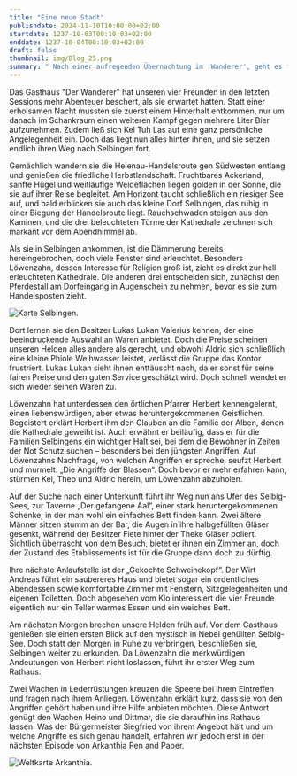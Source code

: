 ```yaml
---
title: "Eine neue Stadt"
publishdate: 2024-11-10T10:00:00+02:00
startdate: 1237-10-03T00:10:03+02:00
enddate: 1237-10-04T00:10:03+02:00
draft: false
thumbnail: img/Blog_25.png
summary: " Nach einer aufregenden Übernachtung im 'Wanderer', geht es für unsere vier Freunde nun endlich weiter zur nächsten Ortschaft Selbingen. Sie erreichen den kleinen Ort in der Dämmerung, können sich aber dennoch etwas umschauen. Wen sie in Selbingen kennenlernen, erfahrt ihr hier:"
---
```


Das Gasthaus "Der Wanderer" hat unseren vier Freunden in den letzten Sessions mehr Abenteuer beschert, als sie erwartet hatten. Statt einer erholsamen Nacht mussten sie zuerst einem Hinterhalt entkommen, nur um danach im Schankraum einen weiteren Kampf gegen mehrere Liter Bier aufzunehmen. Zudem ließ sich Kel Tuh Las auf eine ganz persönliche Angelegenheit ein. Doch das liegt nun alles hinter ihnen, und sie setzen endlich ihren Weg nach Selbingen fort.

Gemächlich wandern sie die Helenau-Handelsroute gen Südwesten entlang und genießen die friedliche Herbstlandschaft. Fruchtbares Ackerland, sanfte Hügel und weitläufige Weideflächen liegen golden in der Sonne, die sie auf ihrer Reise begleitet. Am Horizont taucht schließlich ein riesiger See auf, und bald erblicken sie auch das kleine Dorf Selbingen, das ruhig in einer Biegung der Handelsroute liegt. Rauchschwaden steigen aus den Kaminen, und die drei beleuchteten Türme der Kathedrale zeichnen sich markant vor dem Abendhimmel ab.

Als sie in Selbingen ankommen, ist die Dämmerung bereits hereingebrochen, doch viele Fenster sind erleuchtet. Besonders Löwenzahn, dessen Interesse für Religion groß ist, zieht es direkt zur hell erleuchteten Kathedrale. Die anderen drei entscheiden sich, zunächst den Pferdestall am Dorfeingang in Augenschein zu nehmen, bevor es sie zum Handelsposten zieht.

<div class="img-max center">
  <img class="img-fluid" title="Karte Selbingen" alt="Karte Selbingen." src="/img/selbingen.jpg" />
</div>

Dort lernen sie den Besitzer Lukas Lukan Valerius kennen, der eine beeindruckende Auswahl an Waren anbietet. Doch die Preise scheinen unseren Helden alles andere als gerecht, und obwohl Aldric sich schließlich eine kleine Phiole Weihwasser leistet, verlässt die Gruppe das Kontor frustriert. Lukas Lukan sieht ihnen enttäuscht nach, da er sonst für seine fairen Preise und den guten Service geschätzt wird. Doch schnell wendet er sich wieder seinen Waren zu.

Löwenzahn hat unterdessen den örtlichen Pfarrer Herbert kennengelernt, einen liebenswürdigen, aber etwas heruntergekommenen Geistlichen. Begeistert erklärt Herbert ihm den Glauben an die Familie der Alben, denen die Kathedrale geweiht ist. Auch erwähnt er beiläufig, dass er für die Familien Selbingens ein wichtiger Halt sei, bei dem die Bewohner in Zeiten der Not Schutz suchen – besonders bei den jüngsten Angriffen. Auf Löwenzahns Nachfrage, von welchen Angriffen er spreche, seufzt Herbert und murmelt: „Die Angriffe der Blassen“. Doch bevor er mehr erfahren kann, stürmen Kel, Theo und Aldric herein, um Löwenzahn abzuholen.

Auf der Suche nach einer Unterkunft führt ihr Weg nun ans Ufer des Selbig-Sees, zur Taverne „Der gefangene Aal“, einer stark heruntergekommenen Schenke, in der man wohl ein einfaches Bett finden kann. Zwei ältere Männer sitzen stumm an der Bar, die Augen in ihre halbgefüllten Gläser gesenkt, während der Besitzer Fiete hinter der Theke Gläser poliert. Sichtlich überrascht von dem Besuch, bietet er ihnen ein Zimmer an, doch der Zustand des Etablissements ist für die Gruppe dann doch zu dürftig.

Ihre nächste Anlaufstelle ist der „Gekochte Schweinekopf“. Der Wirt Andreas führt ein saubereres Haus und bietet sogar ein ordentliches Abendessen sowie komfortable Zimmer mit Fenstern, Sitzgelegenheiten und eigenen Toiletten. Doch abgesehen vom Klo interessiert die vier Freunde eigentlich nur ein Teller warmes Essen und ein weiches Bett.

Am nächsten Morgen brechen unsere Helden früh auf. Vor dem Gasthaus genießen sie einen ersten Blick auf den mystisch in Nebel gehüllten Selbig-See. Doch statt den Morgen in Ruhe zu verbringen, beschließen sie, Selbingen weiter zu erkunden. Da Löwenzahn die merkwürdigen Andeutungen von Herbert nicht loslassen, führt ihr erster Weg zum Rathaus.

Zwei Wachen in Lederrüstungen kreuzen die Speere bei ihrem Eintreffen und fragen nach ihrem Anliegen. Löwenzahn erklärt kurz, dass sie von den Angriffen gehört haben und ihre Hilfe anbieten möchten. Diese Antwort genügt den Wachen Heino und Dittmar, die sie daraufhin ins Rathaus lassen. Was der Bürgermeister Siegfried von ihrem Angebot hält und um welche Angriffe es sich genau handelt, erfahren wir jedoch erst in der nächsten Episode von Arkanthia Pen and Paper.

<div class="img-max center">
  <img class="img-fluid" title="Weltkarte Arkanthia" alt="Weltkarte Arkanthia." src="/img/Arkanthia_Full_Map_Wanderer_Selbingen.jpg" />
</div>

